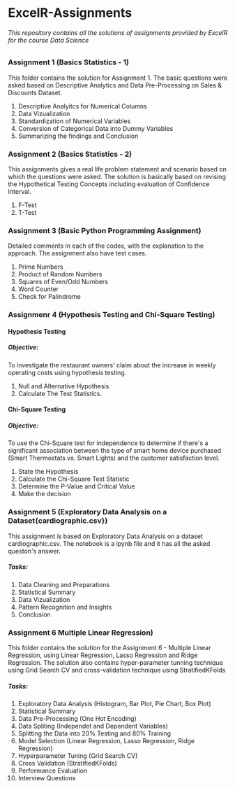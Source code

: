 # ExcelR-Assignments
###### This repository contains all the solutions of assignments provided by ExcelR for the course Data Science
### Assignment 1 (Basics Statistics - 1)
  This folder contains the solution for Assignment 1. The basic questions were asked based on Descriptive Analytics and Data Pre-Processing on Sales & Discounts Dataset.
  1. Descriptive Analyitcs for Numerical Columns
  2. Data Vizualization
  3. Standardization of Numerical Variables
  4. Conversion of Categorical Data into Dummy Variables
  5. Summarizing the findings and Conclusion

### Assignment 2 (Basics Statistics - 2)
  This assignments gives a real life problem statement and scenario based on which the questions were asked. The solution is basically based on revising the Hypothetical Testing Concepts including evaluation of Confidence Interval. 
  1. F-Test
  2. T-Test

### Assignment 3 (Basic Python Programming Assignment)
  Detailed comments in each of the codes, with the explanation to the approach. The assignment also have test cases.
  1. Prime Numbers
  2. Product of Random Numbers
  3. Squares of Even/Odd Numbers
  4. Word Counter
  5. Check for Palindrome

### Assignmenr 4 (Hypothesis Testing and Chi-Square Testing)
#### Hypothesis Testing
##### Objective:
  To investigate the restaurant owners' claim about the increase in weekly operating costs using hypothesis testing.
1. Null and Alternative Hypothesis
2. Calculate The Test Statistics.

#### Chi-Square Testing
##### Objective:
  To use the Chi-Square test for independence to determine if there's a significant association between the type of smart home device purchased (Smart Thermostats vs. Smart Lights) and the customer satisfaction level.
1. State the Hypothesis 
2. Calculate the Chi-Square Test Statistic
3. Determine the P-Value and Critical Value
4. Make the decision

### Assignment 5 (Exploratory Data Analysis on a Dataset{cardiographic.csv})
This assignment is based on Exploratory Data Analysis on a dataset cardiographic.csv. The notebook is a ipynb file and it has all the asked queston's answer.
##### Tasks:
  1. Data Cleaning and Preparations
  2. Statistical Summary
  3. Data Vizualization
  4. Pattern Recognition and Insights
  5. Conclusion

### Assignment 6 Multiple Linear Regression)
This folder contains the solution for the Assignment 6 - Multiple Linear Regression, using Linear Regression, Lasso Regression and Ridge Regression. The solution also contains hyper-parameter tunning technique using Grid Search CV and cross-validation technique using StratifiedKFolds
##### Tasks:
  1. Exploratory Data Analysis (Histogram, Bar Plot, Pie Chart, Box Plot)
  2. Statistical Summary
  3. Data Pre-Processing (One Hot Encoding)
  4. Data Spliting (Independet and Dependent Variables)
  5. Splitting the Data into 20% Testing and 80% Training
  6. Model Selection (Linear Regression, Lasso Regression, Ridge Regression)
  7. Hyperparameter Tuning (Grid Search CV)
  8. Cross Validation (StratifiedKFolds)
  9. Performance Evaluation 
  10. Interview Questions 